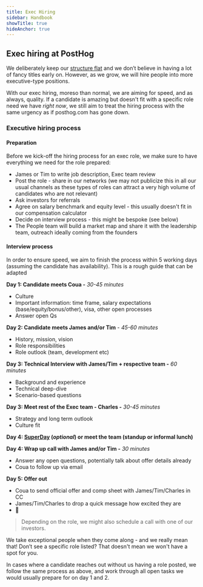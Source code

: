 ```yaml
---
title: Exec Hiring
sidebar: Handbook
showTitle: true
hideAnchor: true
---
```


## Exec hiring at PostHog

We deliberately keep our [structure flat](/handbook/company/culture#structured-for-speed-and-autonomy) and we don’t believe in having a lot of fancy titles early on. However, as we grow, we will hire people into more executive-type positions. 

With our exec hiring, moreso than normal, we are aiming for speed, and as always, quality. If a candidate is amazing but doesn't fit with a specific role need we have _right now_, we still aim to treat the hiring process with the same urgency as if posthog.com has gone down. 

### Executive hiring process

#### Preparation

Before we kick-off the hiring process for an exec role, we make sure to have everything we need for the role prepared: 

*   James or Tim to write job description, Exec team review
*   Post the role - share in our networks (we may not publicize this in all our usual channels as these types of roles can attract a very high volume of candidates who are not relevant)
*   Ask investors for referrals
*   Agree on salary benchmark and equity level - this usually doesn't fit in our compensation calculator
*   Decide on interview process - this might be bespoke (see below)
*   The People team will build a market map and share it with the leadership team, outreach ideally coming from the founders

#### Interview process

In order to ensure speed, we aim to finish the process within 5 working days (assuming the candidate has availability). This is a rough guide that can be adapted

**Day 1: Candidate meets Coua -** _30-45 minutes_

*   Culture
*   Important information: time frame, salary expectations (base/equity/bonus/other), visa, other open processes
*   Answer open Qs

**Day 2: Candidate meets James and/or Tim** - _45-60 minutes_

*   History, mission, vision
*   Role responsibilities
*   Role outlook (team, development etc)

**Day 3: Technical Interview with James/Tim + respective team -** _60 minutes_

*   Background and experience
*   Technical deep-dive
*   Scenario-based questions

**Day 3: Meet rest of the Exec team - Charles -** _30-45 minutes_

*   Strategy and long term outlook
*   Culture fit

**Day 4: [SuperDay](/handbook/people/hiring-process#posthog-superday) (_optional_) or meet the team (standup or informal lunch)**

**Day 4: Wrap up call with James and/or Tim -** _30 minutes_

*   Answer any open questions, potentially talk about offer details already
*   Coua to follow up via email

**Day 5: Offer out**

*   Coua to send official offer and comp sheet with James/Tim/Charles in CC
*   James/Tim/Charles to drop a quick message how excited they are
*   🤞

> Depending on the role, we might also schedule a call with one of our investors.

We take exceptional people when they come along - and we really mean that! Don’t see a specific role listed? That doesn't mean we won't have a spot for you. 

In cases where a candidate reaches out without us having a role posted, we follow the same process as above, and work through all open tasks we would usually prepare for on day 1 and 2. 
